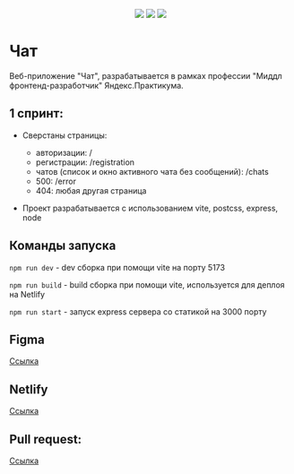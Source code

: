 <p align="center">
    <img src="https://img.shields.io/badge/vite-4.4.5-ff96b4" />
    <img src="https://img.shields.io/badge/node-16.0.0-blue" />
    <img src="https://img.shields.io/badge/express-4.18.1-green" />
</p>

# Чат
Веб-приложение "Чат", разрабатывается в рамках профессии "Миддл фронтенд-разработчик" Яндекс.Практикума.

## 1 спринт:
* Сверстаны страницы:
    * авторизации: /
    * регистрации: /registration
    * чатов (список и окно активного чата без сообщений): /chats
    * 500: /error
    * 404: любая другая страница

* Проект разрабатывается с использованием vite, postcss, express, node

## Команды запуска

```npm run dev``` - dev сборка при помощи vite на порту 5173

```npm run build``` - build сборка при помощи vite, используется для деплоя на Netlify

```npm run start``` - запуск express сервера со статикой на 3000 порту

## Figma

[Ссылка](https://www.figma.com/file/8LlwdhYMLkYS1JkfFfYu0T/Спринт-1?node-id=0%3A1)

## Netlify

[Ссылка](https://glowing-ganache-d299a5.netlify.app)

## Pull request:

[Ссылка]()
